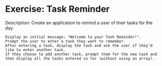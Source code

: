 # Exercise: Task Reminder

Description:
Create an application to remind a user of their tasks for the day.

    Display an initial message: "Welcome to your Task Reminder!".
    Prompt the user to enter a task they want to remember.
    After entering a task, display the task and ask the user if they'd like to enter another task.
    If they choose to add another task, prompt them for the new task and then display all the tasks entered so far (without using an array).